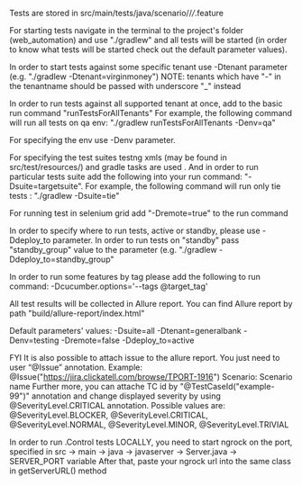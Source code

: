 Tests are stored in src/main/tests/java/scenario/<tenantName>/*/*.feature

For starting tests navigate in the terminal to the project's folder (web_automation)
and use "./gradlew" and all tests will be started (in order to know what tests will be started
check out the default parameter values).

In order to start tests against some specific tenant use -Dtenant parameter (e.g. "./gradlew -Dtenant=virginmoney")
NOTE: tenants which have "-" in the tenantname should be passed with underscore "_" instead

In order to run tests against all supported tenant at once, add to the basic run command "runTestsForAllTenants"
For example, the following command will run all tests on qa env:
"./gradlew runTestsForAllTenants -Denv=qa"

For specifying the env use -Denv parameter.

For specifying the test suites testng xmls (may be found in src/test/resources/<tenantName>) and gradle tasks are used .
And in order to run particular tests suite add the following into your run command: "-Dsuite=targetsuite".
For example, the following command will run only tie tests :
"./gradlew -Dsuite=tie"

For running test in selenium grid add "-Dremote=true" to the run command

In order to specify where to run tests, active or standby, please use -Ddeploy_to parameter.
In order to run tests on "standby" pass "standby_group" value to the parameter (e.g. "./gradlew -Ddeploy_to=standby_group"

In order to run some features by tag please add the following to run command:  -Dcucumber.options='--tags @target_tag'

All test results will be collected in Allure report.
You can find Allure report by path "build/allure-report/index.html"

Default parameters' values:
-Dsuite=all
-Dtenant=generalbank
-Denv=testing
-Dremote=false
-Ddeploy_to=active

FYI
It is also possible to attach issue to the allure report. You just need to user “@Issue” annotation.
Example:
@Issue("https://jira.clickatell.com/browse/TPORT-1916")
Scenario: Scenario name
Further more, you can attache TC id by "@TestCaseId("example-99")" annotation and
change displayed severity by using @SeverityLevel.CRITICAL annotation. Possible values are:
@SeverityLevel.BLOCKER, @SeverityLevel.CRITICAL, @SeverityLevel.NORMAL, @SeverityLevel.MINOR, @SeverityLevel.TRIVIAL

In order to run .Control tests LOCALLY, you need to start ngrock on the port, specified in
src -> main -> java -> javaserver -> Server.java -> SERVER_PORT variable
After that, paste your ngrock url into the same class in getServerURL() method

